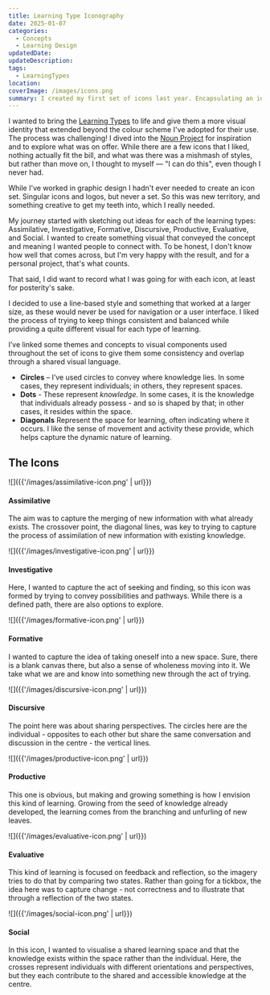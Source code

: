 ```yaml
---
title: Learning Type Iconography
date: 2025-01-07
categories:
  - Concepts
  - Learning Design
updatedDate: 
updateDescription: 
tags:
  - LearningTypes
location: 
coverImage: /images/icons.png
summary: I created my first set of icons last year. Encapsulating an idea in a simple visual was much more challenging than I thought.
---
```

I wanted to bring the [Learning Types](https://learning-types.com) to life and give them a more visual identity that extended beyond the colour scheme I've adopted for their use. The process was challenging! I dived into the [Noun Project](https://thenounproject.com/) for inspiration and to explore what was on offer. While there are a few icons that I liked, nothing actually fit the bill, and what was there was a mishmash of styles, but rather than move on, I thought to myself — "I can do this", even though I never had. 

While I've worked in graphic design I hadn't ever needed to create an icon set. Singular icons and logos, but never a set. So this was new territory, and something creative to get my teeth into, which I really needed. 

My journey started with sketching out ideas for each of the learning types: Assimilative, Investigative, Formative, Discursive, Productive, Evaluative, and Social. I wanted to create something visual that conveyed the concept and meaning I wanted people to connect with. To be honest, I don't know how well that comes across, but I'm very happy with the result, and for a personal project, that's what counts. 

That said, I did want to record what I was going for with each icon, at least for posterity's sake. 

I decided to use a line-based style and something that worked at a larger size, as these would never be used for navigation or a user interface. I liked the process of trying to keep things consistent and balanced while providing a quite different visual for each type of learning. 

I’ve linked some themes and concepts to visual components used throughout the set of icons to give them some consistency and overlap through a shared visual language. 

- **Circles** – I’ve used circles to convey where knowledge lies. In some cases, they represent individuals; in others, they represent spaces. 
- **Dots** - These represent *knowledge*. In some cases, it is the knowledge that individuals already possess - and so is shaped by that; in other cases, it resides within the space. 
- **Diagonals** Represent the space for learning, often indicating where it occurs. I like the sense of movement and activity these provide, which helps capture the dynamic nature of learning. 

## The Icons

![]({{'/images/assimilative-icon.png' | url}})

#### Assimilative
The aim was to capture the merging of new information with what already exists. The crossover point, the diagonal lines, was key to trying to capture the process of assimilation of new information with existing knowledge. 

![]({{'/images/investigative-icon.png' | url}})

#### Investigative
Here, I wanted to capture the act of seeking and finding, so this icon was formed by trying to convey possibilities and pathways. While there is a defined path, there are also options to explore. 

![]({{'/images/formative-icon.png' | url}})

#### Formative
I wanted to capture the idea of taking oneself into a new space. Sure, there is a blank canvas there, but also a sense of wholeness moving into it. We take what we are and know into something new through the act of trying. 

![]({{'/images/discursive-icon.png' | url}})

#### Discursive
The point here was about sharing perspectives. The circles here are the individual - opposites to each other but share the same conversation and discussion in the centre - the vertical lines. 

![]({{'/images/productive-icon.png' | url}})

#### Productive
This one is obvious, but making and growing something is how I envision this kind of learning. Growing from the seed of knowledge already developed, the learning comes from the branching and unfurling of new leaves. 

![]({{'/images/evaluative-icon.png' | url}})

#### Evaluative
This kind of learning is focused on feedback and reflection, so the imagery tries to do that by comparing two states. Rather than going for a tickbox, the idea here was to capture change - not correctness and to illustrate that through a reflection of the two states. 

![]({{'/images/social-icon.png' | url}})

#### Social
In this icon, I wanted to visualise a shared learning space and that the knowledge exists within the space rather than the individual. Here, the crosses represent individuals with different orientations and perspectives, but they each contribute to the shared and accessible knowledge at the centre. 
